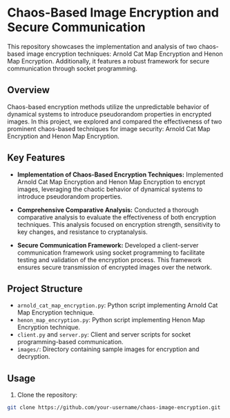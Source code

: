 # Chaos-Based Image Encryption and Secure Communication

This repository showcases the implementation and analysis of two chaos-based image encryption techniques: Arnold Cat Map Encryption and Henon Map Encryption. Additionally, it features a robust framework for secure communication through socket programming.

## Overview

Chaos-based encryption methods utilize the unpredictable behavior of dynamical systems to introduce pseudorandom properties in encrypted images. In this project, we explored and compared the effectiveness of two prominent chaos-based techniques for image security: Arnold Cat Map Encryption and Henon Map Encryption.

## Key Features

- **Implementation of Chaos-Based Encryption Techniques:** Implemented Arnold Cat Map Encryption and Henon Map Encryption to encrypt images, leveraging the chaotic behavior of dynamical systems to introduce pseudorandom properties.
  
- **Comprehensive Comparative Analysis:** Conducted a thorough comparative analysis to evaluate the effectiveness of both encryption techniques. This analysis focused on encryption strength, sensitivity to key changes, and resistance to cryptanalysis.
  
- **Secure Communication Framework:** Developed a client-server communication framework using socket programming to facilitate testing and validation of the encryption process. This framework ensures secure transmission of encrypted images over the network.

## Project Structure

- `arnold_cat_map_encryption.py`: Python script implementing Arnold Cat Map Encryption technique.
- `henon_map_encryption.py`: Python script implementing Henon Map Encryption technique.
- `client.py` and `server.py`: Client and server scripts for socket programming-based communication.
- `images/`: Directory containing sample images for encryption and decryption.

## Usage

1. Clone the repository:

```bash
git clone https://github.com/your-username/chaos-image-encryption.git
